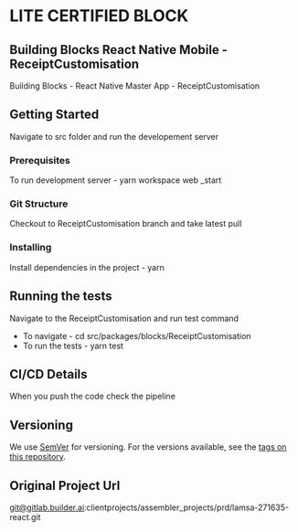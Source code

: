# LITE CERTIFIED BLOCK

## Building Blocks React Native Mobile -  ReceiptCustomisation

Building Blocks - React Native Master App - ReceiptCustomisation

## Getting Started
Navigate to src folder and run the developement server
### Prerequisites
To run development server - yarn workspace web _start
### Git Structure
Checkout to ReceiptCustomisation branch and take latest pull
### Installing
Install dependencies in the project - yarn
## Running the tests
Navigate to the ReceiptCustomisation and run test command
   - To navigate - cd src/packages/blocks/ReceiptCustomisation 
   - To run the tests - yarn test
## CI/CD Details
When you push the code check the pipeline
## Versioning

We use [SemVer](http://semver.org/) for versioning. For the versions available, see the [tags on this repository](https://github.com/your/project/tags).

## Original Project Url

git@gitlab.builder.ai:clientprojects/assembler_projects/prd/lamsa-271635-react.git